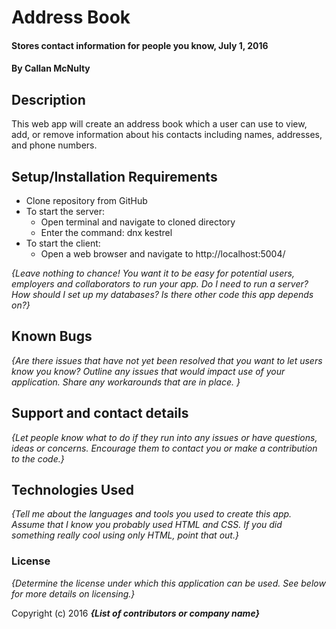 # Address Book

#### Stores contact information for people you know, July 1, 2016

#### By Callan McNulty

## Description

This web app will create an address book which a user can use to view, add, or remove information about his contacts including names, addresses, and phone numbers.

## Setup/Installation Requirements

* Clone repository from GitHub
* To start the server:
  * Open terminal and navigate to cloned directory
  * Enter the command: dnx kestrel
* To start the client:
  * Open a web browser and navigate to http://localhost:5004/

_{Leave nothing to chance! You want it to be easy for potential users, employers and collaborators to run your app. Do I need to run a server? How should I set up my databases? Is there other code this app depends on?}_

## Known Bugs

_{Are there issues that have not yet been resolved that you want to let users know you know?  Outline any issues that would impact use of your application.  Share any workarounds that are in place. }_

## Support and contact details

_{Let people know what to do if they run into any issues or have questions, ideas or concerns.  Encourage them to contact you or make a contribution to the code.}_

## Technologies Used

_{Tell me about the languages and tools you used to create this app. Assume that I know you probably used HTML and CSS. If you did something really cool using only HTML, point that out.}_

### License

*{Determine the license under which this application can be used.  See below for more details on licensing.}*

Copyright (c) 2016 **_{List of contributors or company name}_**
